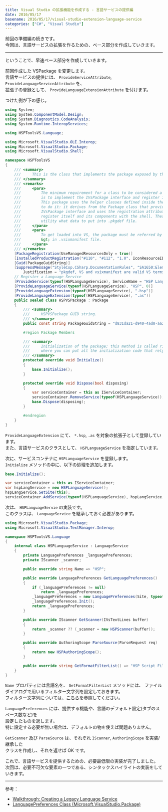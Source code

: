 ```yaml
---
title: Visual Studio の拡張機能を作成する - 言語サービスの提供編
date: 2016/05/17
basename: 2016/05/17/visual-studio-extension-language-service
categories: ["C#", "Visual Studio"]
---
```


前回の準備編の続きです。  
今回は、言語サービスの拡張を作るための、ベース部分を作成していきます。

---

ということで、早速ベース部分を作成していきます。

前回作成した VSPackage を変更します。  
言語サービスの提供には、 `ProvideServiceAttribute`, `ProvideLanguageServiceAttribute` を、  
拡張子の登録として、 `ProvideLanguageExtensionAttribute` を付けます。

つけた例が下の感じ。

```cs
using System;
using System.ComponentModel.Design;
using System.Diagnostics.CodeAnalysis;
using System.Runtime.InteropServices;

using HSPToolsVS.Language;

using Microsoft.VisualStudio.OLE.Interop;
using Microsoft.VisualStudio.Package;
using Microsoft.VisualStudio.Shell;

namespace HSPToolsVS
{
    /// <summary>
    ///     This is the class that implements the package exposed by this assembly.
    /// </summary>
    /// <remarks>
    ///     <para>
    ///         The minimum requirement for a class to be considered a valid package for Visual Studio
    ///         is to implement the IVsPackage interface and register itself with the shell.
    ///         This package uses the helper classes defined inside the Managed Package Framework (MPF)
    ///         to do it: it derives from the Package class that provides the implementation of the
    ///         IVsPackage interface and uses the registration attributes defined in the framework to
    ///         register itself and its components with the shell. These attributes tell the pkgdef creation
    ///         utility what data to put into .pkgdef file.
    ///     </para>
    ///     <para>
    ///         To get loaded into VS, the package must be referred by &lt;Asset Type="Microsoft.VisualStudio.VsPackage" ...
    ///         &gt; in .vsixmanifest file.
    ///     </para>
    /// </remarks>
    [PackageRegistration(UseManagedResourcesOnly = true)]
    [InstalledProductRegistration("#110", "#112", "1.0", IconResourceID = 400)] // Info on this package for Help/About
    [Guid(PackageGuidString)]
    [SuppressMessage("StyleCop.CSharp.DocumentationRules", "SA1650:ElementDocumentationMustBeSpelledCorrectly",
        Justification = "pkgdef, VS and vsixmanifest are valid VS terms")]
    // Register a Language Service
    [ProvideService(typeof(HSPLanguageService), ServiceName = "HSP Language Service")]
    [ProvideLanguageService(typeof(HSPLanguageService), "HSP", 0)]
    [ProvideLanguageExtension(typeof(HSPLanguageService), ".hsp")]
    [ProvideLanguageExtension(typeof(HSPLanguageService), ".as")]
    public sealed class HSPVSPackage : Package
    {
        /// <summary>
        ///     HSPVSPackage GUID string.
        /// </summary>
        public const string PackageGuidString = "d831da21-d940-4ad0-aa2a-4a7a04e3d6c4";

        #region Package Members

        /// <summary>
        ///     Initialization of the package; this method is called right after the package is sited, so this is the place
        ///     where you can put all the initialization code that rely on services provided by VisualStudio.
        /// </summary>
        protected override void Initialize()
        {
            base.Initialize();
        }

        protected override void Dispose(bool disposing)
        {
            var serviceContainer = this as IServiceContainer;
            serviceContainer.RemoveService(typeof(HSPLanguageService));
            base.Dispose(disposing);
        }

        #endregion
    }
}
```

`ProvideLanguageExtension` にて、 `*.hsp`, `.as` を対象の拡張子として登録しています。  
また、言語サービスのクラスとして、 `HSPLanguageService` を指定しています。

次に、サービスコンテナに `HSPLanguageService` を登録します。  
`Initialize` メソッドの中に、以下の処理を追加します。

```cs
base.Initialize();

var serviceContainer = this as IServiceContainer;
var hspLangService = new HSPLanguageService();
hspLangService.SetSite(this);
serviceContainer.AddService(typeof(HSPLanguageService), hspLangService, true);
```

次は、 `HSPLanguageServie` の実装です。  
このクラスは、 `LanguageService` を継承しておく必要があります。

```cs
using Microsoft.VisualStudio.Package;
using Microsoft.VisualStudio.TextManager.Interop;

namespace HSPToolsVS.Language
{
    internal class HSPLanguageService : LanguageService
    {
        private LanguagePreferences _languagePreferences;
        private IScanner _scanner;

        public override string Name => "HSP";

        public override LanguagePreferences GetLanguagePreferences()
        {
            if (_languagePreferences != null)
                return _languagePreferences;
            _languagePreferences = new LanguagePreferences(Site, typeof(HSPLanguageService).GUID, Name);
            _languagePreferences.Init();
            return _languagePreferences;
        }

        public override IScanner GetScanner(IVsTextLines buffer)
        {
            return _scanner ?? (_scanner = new HSPScanner(buffer));
        }

        public override AuthoringScope ParseSource(ParseRequest req)
        {
            return new HSPAuthoringScope();
        }

        public override string GetFormatFilterList() => "HSP Script Files(*.hsp,*.as)|*.hsp;*.as";
    }
}
```

`Name` プロパティには言語名を、 `GetFormatFilterList` メソッドには、 ファイルダイアログで用いるフィルター文字列を設定しておきます。  
フィルター文字列については、[こちら](https://msdn.microsoft.com/en-us/library/system.windows.controls.openfiledialog.filter.aspx)を参照してください。

`LanguagePreferences` には、提供する機能や、言語のデフォルト設定(タブのスペース数など)を  
設定したものを返します。  
特に設定する必要が無い場合は、デフォルトの物を使えば問題ありません。

`GetScanner` 及び `ParseSource` は、それぞれ `IScanner`, `AuthoringScope` を実装/継承した  
クラスを作成し、それを返せば OK です。

これで、言語サービスを提供するための、必要最低限の実装が完了しました。  
次回は、必要不可欠な要素の一つである、シンタックスハイライトの実装をしていきます。

---

参考：

- [Walkthrough: Creating a Legacy Language Service](https://msdn.microsoft.com/en-us/library/bb165744.aspx)
- [LanguagePreferences Class (Microsoft.VisualStudio.Package)](https://msdn.microsoft.com/en-us/library/microsoft.visualstudio.package.languagepreferences.aspx)
